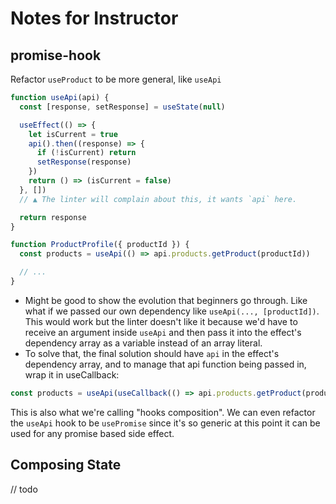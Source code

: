 # Notes for Instructor

## promise-hook

Refactor `useProduct` to be more general, like `useApi`

```js
function useApi(api) {
  const [response, setResponse] = useState(null)

  useEffect(() => {
    let isCurrent = true
    api().then((response) => {
      if (!isCurrent) return
      setResponse(response)
    })
    return () => (isCurrent = false)
  }, [])
  // ▲ The linter will complain about this, it wants `api` here.

  return response
}

function ProductProfile({ productId }) {
  const products = useApi(() => api.products.getProduct(productId))

  // ...
}
```

- Might be good to show the evolution that beginners go through. Like what if we passed our own dependency like `useApi(..., [productId])`. This would work but the linter doesn't like it because we'd have to receive an argument inside `useApi` and then pass it into the effect's dependency array as a variable instead of an array literal.
- To solve that, the final solution should have `api` in the effect's dependency array, and to manage that api function being passed in, wrap it in useCallback:

```js
const products = useApi(useCallback(() => api.products.getProduct(productId), [productId]))
```

This is also what we're calling "hooks composition". We can even refactor the `useApi` hook to be `usePromise` since it's so generic at this point it can be used for any promise based side effect.

## Composing State

// todo

